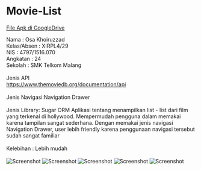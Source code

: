 # Movie-List
[File Apk di GoogleDrive](https://drive.google.com/drive/u/0/folders/0B9NsAJtQet49TExJTUlyN2NJX1U)

Nama        : Osa Khoiruzzad
<br>
Kelas/Absen : XIRPL4/29
<br>
NIS         : 4797/1516.070
<br>
Angkatan    : 24
<br>
Sekolah     : SMK Telkom Malang
<br><br>
Jenis API<br>
https://www.themoviedb.org/documentation/api
<br><br>
Jenis Navigasi:Navigation Drawer
<br><br>
Jenis Library: Sugar ORM
Aplikasi tentang menampilkan list - list dari film yang terkenal di hollywood. Mempermudah pengguna dalam memakai karena tampilan sangat sederhana. Dengan memakai jenis navigasi Navigation Drawer, user lebih friendly karena penggunaan navigasi tersebut sudah sangat familiar
<br>
<br>
Kelebihan : Lebih mudah<br>
<br>
![Screenshot](https://github.com/osakhoiruzzadxirpl4029/Movie-List/blob/master/1.jpg)
![Screenshot](https://github.com/osakhoiruzzadxirpl4029/Movie-List/blob/master/IMG-20170514-WA0013.jpg)
![Screenshot](https://github.com/osakhoiruzzadxirpl4029/Movie-List/blob/master/3.jpg)
![Screenshot](https://github.com/osakhoiruzzadxirpl4029/Movie-List/blob/master/4.jpg)
![Screenshot](https://github.com/osakhoiruzzadxirpl4029/Movie-List/blob/master/5.jpg)
